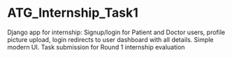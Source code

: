 # ATG_Internship_Task1
Django app for internship: Signup/login for Patient and Doctor users, profile picture upload, login redirects to user dashboard with all details. Simple modern UI. Task submission for Round 1 internship evaluation
